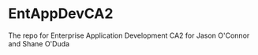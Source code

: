 # EntAppDevCA2
The repo for Enterprise Application Development CA2 for Jason O'Connor and Shane O'Duda
